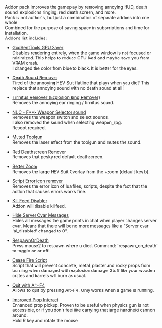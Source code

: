 Addon pack improves the gameplay by removing annoying HUD, death sound, explosions ringing, red death screen, and more.  
Pack is not author's, but just a combination of separate addons into one whole.  
Combined for the purpose of saving space in subscriptions and time for installation.  
Addons list includes:

-  [GodSentTools GPU Saver](https://steamcommunity.com/sharedfiles/filedetails/?id=2717005362)  
Disables rendering entirely, when the game window is not focused or minimized. This helps to reduce GPU load and maybe save you from VRAM crash.  
I changed the color from blue to black. It is better for the eyes.

-  [Death Sound Remover](https://steamcommunity.com/sharedfiles/filedetails/?id=158713291)  
Tired of the annoying HEV Suit flatline that plays when you die? This replace that annoying sound with no death sound at all!

-  [Tinnitus Remover (Explosion Ring Remover)](https://steamcommunity.com/sharedfiles/filedetails/?id=1120187282)  
Removes the annoying ear ringing / tinnitus sound.

-  [NUC - F**k Weapon Selector sound](https://steamcommunity.com/sharedfiles/filedetails/?id=2606969631)  
Removes the weapon switch and select sounds.  
I also removed the sound when selecting weapon_rpg.  
Reboot required.

-  [Muted Toolgun](https://steamcommunity.com/sharedfiles/filedetails/?id=1080666656)  
Removes the laser effect from the toolgun and mutes the sound.

-  [Red Deathscreen Remover](https://steamcommunity.com/sharedfiles/filedetails/?id=864612139)  
Removes that pesky red default deathscreen.

-  [Better Zoom](https://steamcommunity.com/sharedfiles/filedetails/?id=2175878467)  
Removes the large HEV Suit Overlay from the +zoom (default key b).

-  [Script Error icon remover](https://steamcommunity.com/sharedfiles/filedetails/?id=2921264832)  
Removes the error icon of lua files, scripts, despite the fact that the addon that causes errors works fine.

- [Kill Feed Disabler](https://steamcommunity.com/sharedfiles/filedetails/?id=1693883096)  
Addon will disable killfeed.

-  [Hide Server Cvar Messages](https://steamcommunity.com/sharedfiles/filedetails/?id=3002102510)  
Hides all messages the game prints in chat when player changes server cvar. Means that there will be no more messages like a "Server cvar 'ai_disabled' changed to 0".

-  [RespawnOnDeath](https://steamcommunity.com/sharedfiles/filedetails/?id=2592720840)  
Press mouse2 to respawn where u died. Command: 'respawn_on_death' to toggle on or off.

-  [Cease Fire Script](https://steamcommunity.com/sharedfiles/filedetails/?id=2906517243)  
Script that will prevent concrete, metal, plaster and rocky props from burning when damaged with explosion damage. Stuff like your wooden crates and barrels will burn as usual.

-  [Quit with Alt+F4](https://steamcommunity.com/sharedfiles/filedetails/?id=580474690)  
Allows to quit by pressing Alt+F4. Only works when a game is running.

-  [Improved Prop Interact](https://steamcommunity.com/sharedfiles/filedetails/?id=2818729885)  
Enhanced prop pickup. Proven to be useful when physics gun is not accessible, or if you don't feel like carrying that large handheld cannon around.  
Hold R key and rotate the mouse